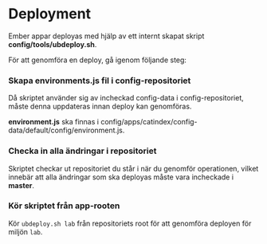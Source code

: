 # Deployment

Ember appar deployas med hjälp av ett internt skapat skript **config/tools/ubdeploy.sh**.

För att genomföra en deploy, gå igenom följande steg:

### Skapa environments.js fil i config-repositoriet
Då skriptet använder sig av incheckad config-data i config-repositoriet, måste denna uppdateras innan deploy kan genomföras.

**environment.js** ska finnas i config/apps/catindex/config-data/default/config/environment.js.

### Checka in alla ändringar i repositoriet
Skriptet checkar ut repositoriet du står i när du genomför operationen, vilket innebär att alla ändringar som ska deployas måste vara incheckade i **master**.

### Kör skriptet från app-rooten
Kör `ubdeploy.sh lab` från repositoriets root för att genomföra deployen för miljön `lab`. 